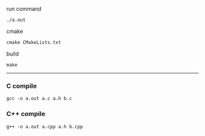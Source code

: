 run command
```
./a.out
```

cmake
```
cmake CMakeLists.txt
```

build
```
make
```

------------
### C compile
```
gcc -o a.out a.c a.h b.c 
```

### C++ compile
```
g++ -o a.out a.cpp a.h b.cpp 
```